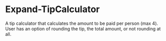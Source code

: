 # Expand-TipCalculator
A tip calculator that calculates the amount to be paid per person (max 4). User has an option of rounding the tip, the total amount, or not rounding at all. 
